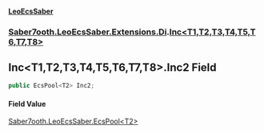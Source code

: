 #### [LeoEcsSaber](index.md 'index')
### [Saber7ooth.LeoEcsSaber.Extensions.Di](Saber7ooth.LeoEcsSaber.Extensions.Di.md 'Saber7ooth.LeoEcsSaber.Extensions.Di').[Inc&lt;T1,T2,T3,T4,T5,T6,T7,T8&gt;](Inc_T1,T2,T3,T4,T5,T6,T7,T8_.md 'Saber7ooth.LeoEcsSaber.Extensions.Di.Inc<T1,T2,T3,T4,T5,T6,T7,T8>')

## Inc<T1,T2,T3,T4,T5,T6,T7,T8>.Inc2 Field

```csharp
public EcsPool<T2> Inc2;
```

#### Field Value
[Saber7ooth.LeoEcsSaber.EcsPool&lt;](EcsPool_T_.md 'Saber7ooth.LeoEcsSaber.EcsPool<T>')[T2](Inc_T1,T2,T3,T4,T5,T6,T7,T8_.md#Saber7ooth.LeoEcsSaber.Extensions.Di.Inc_T1,T2,T3,T4,T5,T6,T7,T8_.T2 'Saber7ooth.LeoEcsSaber.Extensions.Di.Inc<T1,T2,T3,T4,T5,T6,T7,T8>.T2')[&gt;](EcsPool_T_.md 'Saber7ooth.LeoEcsSaber.EcsPool<T>')